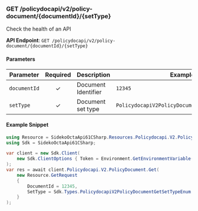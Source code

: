 
### GET /policydocapi/v2/policy-document/{documentId}/{setType} <a name="get"></a>

Check the health of an API

**API Endpoint**: `GET /policydocapi/v2/policy-document/{documentId}/{setType}`

#### Parameters

| Parameter | Required | Description | Example |
|-----------|:--------:|-------------|--------|
| `documentId` | ✓ | Document Identifier | `12345` |
| `setType` | ✓ | Document set type | `PolicydocapiV2PolicyDocumentGetSetTypeEnum.A` |

#### Example Snippet

```csharp
using Resource = SidekoOctaApi61CSharp.Resources.Policydocapi.V2.PolicyDocument;
using Sdk = SidekoOctaApi61CSharp;

var client = new Sdk.Client(
    new Sdk.ClientOptions { Token = Environment.GetEnvironmentVariable("API_TOKEN")! }
);
var res = await client.Policydocapi.V2.PolicyDocument.Get(
    new Resource.GetRequest
    {
        DocumentId = 12345,
        SetType = Sdk.Types.PolicydocapiV2PolicyDocumentGetSetTypeEnum.A,
    }
);

```
